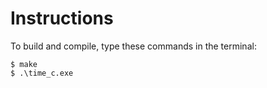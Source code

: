 # Instructions

To build and compile, type these commands in the terminal:

```
$ make
$ .\time_c.exe
```